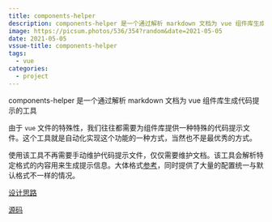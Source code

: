 ```yaml
---
title: components-helper
description: components-helper 是一个通过解析 markdown 文档为 vue 组件库生成代码提示的工具
image: https://picsum.photos/536/354?random&date=2021-05-05
date: 2021-05-05
vssue-title: components-helper
tags:
  - vue
categories:
  - project
---
```


components-helper 是一个通过解析 markdown 文档为 vue 组件库生成代码提示的工具

<!-- more -->

由于 `vue` 文件的特殊性，我们往往都需要为组件库提供一种特殊的代码提示文件。这个工具就是自动化实现这个功能的一种方式，当然也不是最优秀的方式。

使用该工具不再需要手动维护代码提示文件，仅仅需要维护文档。该工具会解析特定格式的内容用来生成提示信息。大体格式[参考](https://github.com/tolking/components-helper/tree/main/test)，同时提供了大量的配置统一与默认格式不一样的情况。

[设计思路](/posts/2021/05/05/components-helper/)

[源码](https://github.com/tolking/components-helper)
